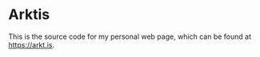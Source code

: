 Arktis
======

This is the source code for my personal web page, which can be found at <https://arkt.is>.
